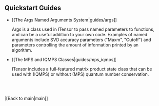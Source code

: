 
## Quickstart Guides ##

* [[The Args Named Arguments System|guides/args]]

  Args is a class used in ITensor to pass named parameters to functions,
  and can be a useful addition to your own code.
  Examples of named arguments include SVD accuracy parameters ("Maxm", "Cutoff")
  and parameters controlling the amount of information printed by an algorithm. 


* [[The MPS and IQMPS Classes|guides/mps_iqmps]]

  ITensor includes a full-featured matrix product state class that can be used
  with (IQMPS) or without (MPS) quantum number conservation.


</br>
</br>

[[Back to main|main]]
